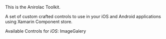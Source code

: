 
This is the Anirolac Toolkit.

A set of custom crafted controls to use in your iOS and Android applications using Xamarin Component store.

Available Controls for *iOS*: 
ImageGalery 